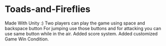 # Toads-and-Fireflies
Made With Unity :)
Two players can play the game using space and backspace button
For jumping use those buttons and for attacking you can use same button while in the air.
Added score system.
Added customized Game Win Condition.
